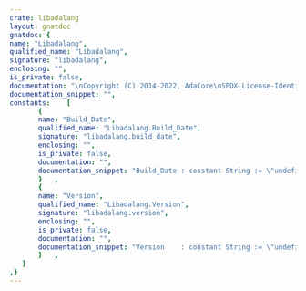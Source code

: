 ```yaml
---
crate: libadalang
layout: gnatdoc
gnatdoc: {
name: "Libadalang",
qualified_name: "Libadalang",
signature: "libadalang",
enclosing: "",
is_private: false,
documentation: "\nCopyright (C) 2014-2022, AdaCore\nSPDX-License-Identifier: Apache-2.0",
documentation_snippet: "",
constants:    [
       {
       name: "Build_Date",
       qualified_name: "Libadalang.Build_Date",
       signature: "libadalang.build_date",
       enclosing: "",
       is_private: false,
       documentation: "",
       documentation_snippet: "Build_Date : constant String := \"undefined\";",
       }   ,
       {
       name: "Version",
       qualified_name: "Libadalang.Version",
       signature: "libadalang.version",
       enclosing: "",
       is_private: false,
       documentation: "",
       documentation_snippet: "Version    : constant String := \"undefined\";",
       }   ,
   ]
,}
---
```

